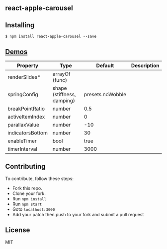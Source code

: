 react-apple-carousel
---------------

Installing
------------
```
$ npm install react-apple-carousel --save
```

[Demos](http://bitriddler.com/playground/apple-carousel)
--------------



| Property | Type | Default | Description |
| --- | --- | --- | --- |
| renderSlides* | arrayOf (func) |  |  |
| springConfig | shape (stiffness, damping) | presets.noWobble |  |
| breakPointRatio | number | 0.5 |  |
| activeItemIndex | number | 0 |  |
| parallaxValue | number | -10 |  |
| indicatorsBottom | number | 30 |  |
| enableTimer | bool | true |  |
| timerInterval | number | 3000 |  |

Contributing
--------------
To contribute, follow these steps:
- Fork this repo.
- Clone your fork.
- Run `npm install`
- Run `npm start`
- Goto `localhost:3000`
- Add your patch then push to your fork and submit a pull request

License
---------
MIT
